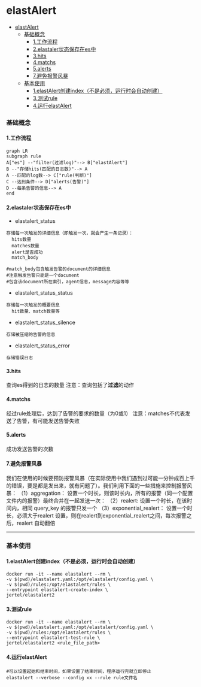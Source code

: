 # elastAlert

<!-- @import "[TOC]" {cmd="toc" depthFrom=1 depthTo=6 orderedList=false} -->
<!-- code_chunk_output -->

- [elastAlert](#elastalert)
    - [基础概念](#基础概念)
      - [1.工作流程](#1工作流程)
      - [2.elastaler状态保存在es中](#2elastaler状态保存在es中)
      - [3.hits](#3hits)
      - [4.matchs](#4matchs)
      - [5.alerts](#5alerts)
      - [7.避免报警风暴](#7避免报警风暴)
    - [基本使用](#基本使用)
      - [1.elastAlert创建index（不是必须，运行时会自动创建）](#1elastalert创建index不是必须运行时会自动创建)
      - [3.测试rule](#3测试rule)
      - [4.运行elastAlert](#4运行elastalert)

<!-- /code_chunk_output -->

###  基础概念

#### 1.工作流程
```mermaid
graph LR
subgraph rule
A["es"] --"filter(过滤log)"--> B["elastAlert"]
B --"存储hits(匹配的日志数)"--> A
A --匹配的log数--> C["rule(判断)"]
C --达到条件--> D["alerts(告警)"]
D --每条告警的信息--> A
end
```
#### 2.elastaler状态保存在es中
* elastalert_status
```
存储每一次触发的详细信息（即触发一次，就会产生一条记录）：
  hits数量
  matches数量
  alert是否成功
  match_body

#match_body包含触发告警的document的详细信息
#注意触发告警只能是一个document
#包含该document所在索引，agent信息，message内容等等
```
* elastalert_status_status
```
存储每一次触发的概要信息
  hit数量、match数量等
```
* elastalert_status_silence
```
存储被压缩的告警的信息
```
* elastalert_status_error
```
存储错误日志
```

#### 3.hits
查询es得到的日志的数量
注意：查询包括了**过滤**的动作

#### 4.matchs
经过rule处理后，达到了告警的要求的数量（为0或1）
注意：matches不代表发送了告警，有可能发送告警失败

#### 5.alerts
成功发送告警的次数



#### 7.避免报警风暴
我们在使用的时候要预防报警风暴（在实际使用中我们遇到过可能一分钟成百上千的错误，要是都是发出来，就有问题了）。我们利用下面的一些措施来控制报警风暴：
（1）aggregation： 设置一个时长，则该时长内，所有的报警（同一个配置文件内的报警）最终合并在一起发送一次：
（2）realert: 设置一个时长，在该时间内，相同 query_key 的报警只发一个
（3）exponential_realert： 设置一个时长，必须大于realert 设置，则在realert到exponential_realert之间，每次报警之后，realert 自动翻倍

***

### 基本使用

#### 1.elastAlert创建index（不是必须，运行时会自动创建）

```shell
docker run -it --name elastalert --rm \
-v $(pwd)/elastalert.yaml:/opt/elastalert/config.yaml \
-v $(pwd)/rules:/opt/elastalert/rules \
--entrypoint elastalert-create-index \
jertel/elastalert2
```

#### 3.测试rule
```shell
docker run -it --name elastalert --rm \
-v $(pwd)/elastalert.yaml:/opt/elastalert/config.yaml \
-v $(pwd)/rules:/opt/elastalert/rules \
--entrypoint elastalert-test-rule \
jertel/elastalert2 <rule_file_path>
```

#### 4.运行elastAlert
```shell
#可以设置起始和结束时间，如果设置了结束时间，程序运行完就立即停止
elastalert --verbose --config xx --rule rule文件名
```
